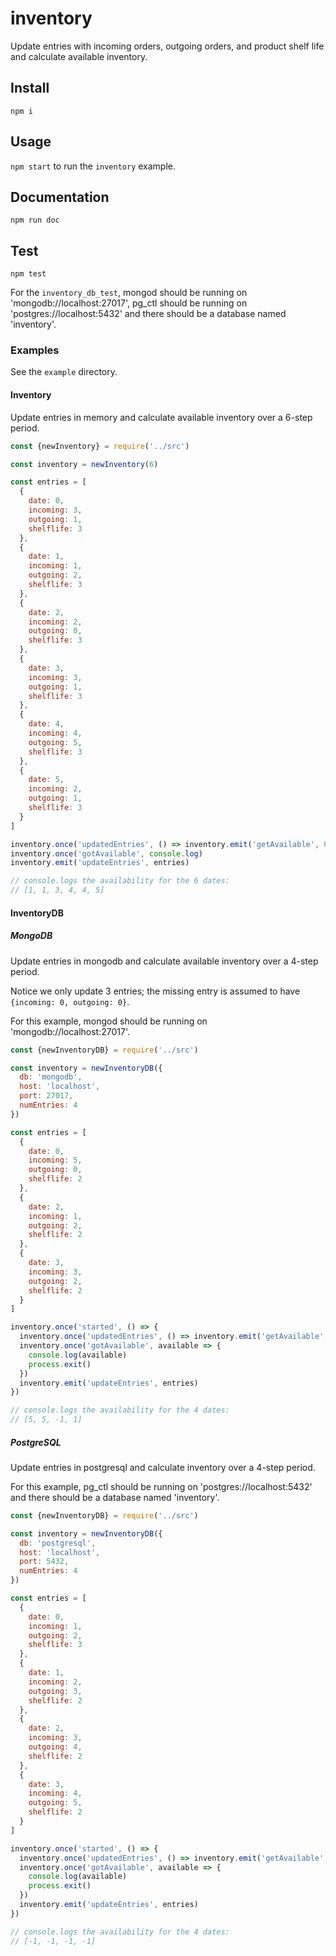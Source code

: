 # inventory

Update entries with incoming orders, outgoing orders, and product shelf life and calculate available inventory.

## Install
`npm i`

## Usage
`npm start` to run the `inventory` example.

## Documentation
`npm run doc`

## Test
`npm test`

For the `inventory_db_test`, mongod should be running on 'mongodb://localhost:27017', pg_ctl should be running on 'postgres://localhost:5432' and there should be a database named 'inventory'.

### Examples
See the `example` directory.

#### Inventory

Update entries in memory and calculate available inventory over a 6-step period.

```js
const {newInventory} = require('../src')

const inventory = newInventory(6)

const entries = [
  {
    date: 0,
    incoming: 3,
    outgoing: 1,
    shelflife: 3
  },
  {
    date: 1,
    incoming: 1,
    outgoing: 2,
    shelflife: 3
  },
  {
    date: 2,
    incoming: 2,
    outgoing: 0,
    shelflife: 3
  },
  {
    date: 3,
    incoming: 3,
    outgoing: 1,
    shelflife: 3
  },
  {
    date: 4,
    incoming: 4,
    outgoing: 5,
    shelflife: 3
  },
  {
    date: 5,
    incoming: 2,
    outgoing: 1,
    shelflife: 3
  }
]

inventory.once('updatedEntries', () => inventory.emit('getAvailable', 0, 6))
inventory.once('gotAvailable', console.log)
inventory.emit('updateEntries', entries)

// console.logs the availability for the 6 dates:
// [1, 1, 3, 4, 4, 5]
```

#### InventoryDB

##### MongoDB

Update entries in mongodb and calculate available inventory over a 4-step period.

Notice we only update 3 entries; the missing entry is assumed to have `{incoming: 0, outgoing: 0}`.

For this example, mongod should be running on 'mongodb://localhost:27017'.

```js
const {newInventoryDB} = require('../src')

const inventory = newInventoryDB({
  db: 'mongodb',
  host: 'localhost',
  port: 27017,
  numEntries: 4
})

const entries = [
  {
    date: 0,
    incoming: 5,
    outgoing: 0,
    shelflife: 2
  },
  {
    date: 2,
    incoming: 1,
    outgoing: 2,
    shelflife: 2
  },
  {
    date: 3,
    incoming: 3,
    outgoing: 2,
    shelflife: 2
  }
]

inventory.once('started', () => {
  inventory.once('updatedEntries', () => inventory.emit('getAvailable', 0, 4))
  inventory.once('gotAvailable', available => {
    console.log(available)
    process.exit()
  })
  inventory.emit('updateEntries', entries)
})

// console.logs the availability for the 4 dates:
// [5, 5, -1, 1]
```

##### PostgreSQL

Update entries in postgresql and calculate inventory over a 4-step period.

For this example, pg_ctl should be running on 'postgres://localhost:5432' and there should be a database named 'inventory'.

```js
const {newInventoryDB} = require('../src')

const inventory = newInventoryDB({
  db: 'postgresql',
  host: 'localhost',
  port: 5432,
  numEntries: 4
})

const entries = [
  {
    date: 0,
    incoming: 1,
    outgoing: 2,
    shelflife: 3
  },
  {
    date: 1,
    incoming: 2,
    outgoing: 3,
    shelflife: 2
  },
  {
    date: 2,
    incoming: 3,
    outgoing: 4,
    shelflife: 2
  },
  {
    date: 3,
    incoming: 4,
    outgoing: 5,
    shelflife: 2
  }
]

inventory.once('started', () => {
  inventory.once('updatedEntries', () => inventory.emit('getAvailable', 0, 4))
  inventory.once('gotAvailable', available => {
    console.log(available)
    process.exit()
  })
  inventory.emit('updateEntries', entries)
})

// console.logs the availability for the 4 dates:
// [-1, -1, -1, -1]
```

